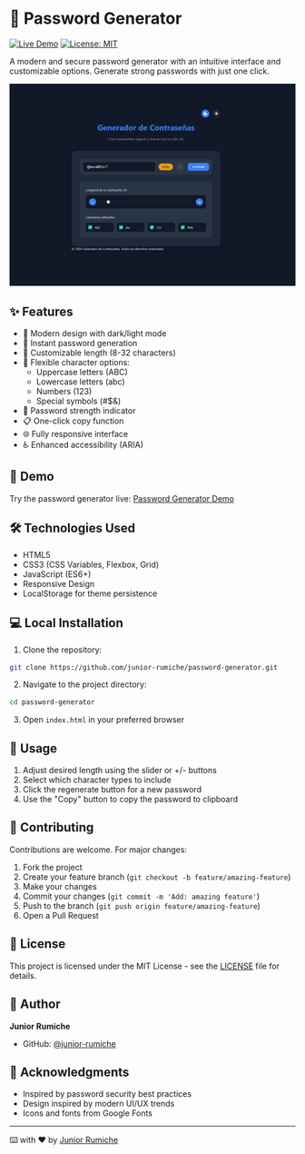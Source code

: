 # 🔐 Password Generator

[![Live Demo](https://img.shields.io/badge/demo-online-green.svg)](https://junior-rumiche.github.io/password-generator)
[![License: MIT](https://img.shields.io/badge/License-MIT-blue.svg)](https://opensource.org/licenses/MIT)

A modern and secure password generator with an intuitive interface and customizable options. Generate strong passwords with just one click.

![Password Generator Preview](assets/preview.png)

## ✨ Features

- 🎨 Modern design with dark/light mode
- 🔄 Instant password generation
- 📏 Customizable length (8-32 characters)
- 🎯 Flexible character options:
  - Uppercase letters (ABC)
  - Lowercase letters (abc)
  - Numbers (123)
  - Special symbols (#$&)
- 💪 Password strength indicator
- 📋 One-click copy function
- 🌐 Fully responsive interface
- ♿ Enhanced accessibility (ARIA)

## 🚀 Demo

Try the password generator live: [Password Generator Demo](https://junior-rumiche.github.io/password-generator)

## 🛠️ Technologies Used

- HTML5
- CSS3 (CSS Variables, Flexbox, Grid)
- JavaScript (ES6+)
- Responsive Design
- LocalStorage for theme persistence

## 💻 Local Installation

1. Clone the repository:
```bash
git clone https://github.com/junior-rumiche/password-generator.git
```

2. Navigate to the project directory:
```bash
cd password-generator
```

3. Open `index.html` in your preferred browser

## 🔧 Usage

1. Adjust desired length using the slider or +/- buttons
2. Select which character types to include
3. Click the regenerate button for a new password
4. Use the "Copy" button to copy the password to clipboard

## 🤝 Contributing

Contributions are welcome. For major changes:

1. Fork the project
2. Create your feature branch (`git checkout -b feature/amazing-feature`)
3. Make your changes
4. Commit your changes (`git commit -m 'Add: amazing feature'`)
5. Push to the branch (`git push origin feature/amazing-feature`)
6. Open a Pull Request

## 📝 License

This project is licensed under the MIT License - see the [LICENSE](LICENSE) file for details.

## 👤 Author

**Junior Rumiche**

* GitHub: [@junior-rumiche](https://github.com/junior-rumiche)

## 🌟 Acknowledgments

- Inspired by password security best practices
- Design inspired by modern UI/UX trends
- Icons and fonts from Google Fonts

---
⌨️ with ❤️ by [Junior Rumiche](https://github.com/junior-rumiche)

